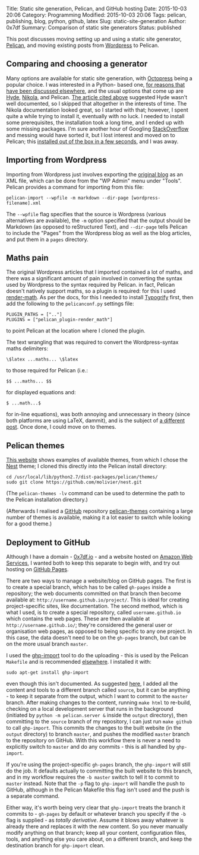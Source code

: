 Title: Static site generation, Pelican, and GitHub hosting
Date: 2015-10-03 20:06
Category: Programming
Modified: 2015-10-03 20:06
Tags: pelican, publishing, blog, python, github, latex
Slug: static-site-generation
Author: 0x7df
Summary: Comparison of static site generators
Status: published

[wordpress]: http://www.wordpress.com
[pelican]: http://blog.getpelican.com

This post discusses moving setting up and using a static site generator,
[Pelican][], and moving existing posts from [Wordpress][] to Pelican.

Comparing and choosing a generator
----------------------------------

[octopress]: http://octopress.org
[jakevdp]:https://jakevdp.github.io/blog/2013/05/07/migrating-from-octopress-to-pelican
[hyde]: http://hyde.github.io 
[nikola]: https://getnikola.com
[stackoverflow]: http://stackoverflow.com
[quickstart]: http://docs.getpelican.com/en/stable/quickstart.html

Many options are available for static site generation, with
[Octopress][] being a popular choice. I was interested in a Python-
based one, [for reasons that have been discussed elsewhere][jakevdp], and the
usual options that come up are [Hyde][], [Nikola][], and
Pelican. [The article cited above][jakevdp] suggested Hyde wasn't
well documented, so I skipped that altogether in the interests of time. The
Nikola documentation looked great, so I started with that; however, I spent
quite a while trying to install it, eventually with no luck. I needed to
install some prerequisites, the installation took a long time, and I ended up
with some missing packages. I'm sure another hour of Googling
[StackOverflow][] and messing would have sorted it, but I lost
interest and moved on to Pelican; this [installed out of the box in a few
seconds][quickstart], and I was away.

Importing from Wordpress
------------------------

[mywp]: http://0x7df.wordpress.com

Importing from Wordpress just involves exporting the [original blog][mywp] as
an XML file, which can be done from the "WP Admin" menu under "Tools". Pelican
provides a command for importing from this file:

    pelican-import --wpfile -m markdown --dir-page [wordpress-filename].xml

The `--wpfile` flag specifies that the source is Wordpress (various
alternatives are available), the `-m` option specified that the output should
be Markdown (as opposed to reStructured Text), and `--dir-page` tells Pelican
to include the "Pages" from the Wordpress blog as well as the blog articles,
and put them in a `pages` directory.

Maths pain
----------

[render-math]: https://github.com/barrysteyn/pelican_plugin-render_math
[typogrify]: https://github.com/mintchaos/typogrify
[grep-sed-regex]: ({filename}/content/grep-regex-and-sed-inline-replace-on-multiple-files.md)

The original Wordpress articles that I imported contained a lot of maths, and
there was a significant amount of pain involved in converting the syntax used
by Wordpress to the syntax required by Pelican. in fact, Pelican doesn't
natively support maths, so a plugin is required: for this I used
[render-math][]. As per the docs, for this I needed to install
[Typogrify][] first, then add the following to the `pelicanconf.py`
settings file:

    PLUGIN_PATHS = [".."]
    PLUGINS = ["pelican_plugin-render_math"]

to point Pelican at the location where I cloned the plugin.

The text wrangling that was required to convert the Wordpress-syntax maths
delimiters:

    \$latex ...maths... \$latex

to those required for Pelican (i.e.:

    $$ ...maths... $$

for displayed equations and:

    $ ...math...$
    
for in-line equations), was both annoying and unnecessary in theory (since
both platforms are using LaTeX, dammit), and is the subject of [a different
post]({filename}grep-regex-and-sed-inline-replace-on-multiple-files.md). Once
done, I could move on to themes.

Pelican themes
--------------

[nest]: https://github.com/molivier/nest
[github]: http://github.com
[pelican-themes]: https://github.com/getpelican/pelican-themes

[This website](http://pelicanthemes.com/) shows examples of available themes, from
which I chose the [Nest][] theme; I cloned this directly into the Pelican
install directory:

    cd /usr/local/lib/python2.7/dist-packages/pelican/themes/
    sudo git clone https://github.com/molivier/nest.git 

(The `pelican-themes -lv` command can be used to determine the path to the
Pelican installation directory.)

(Afterwards I realised a [GitHub][] repository [pelican-themes][] containing
a large number of themes is available, making it a lot easier to switch while
looking for a good theme.)

Deployment to GitHub
--------------------

[aws]: http://aws.amazon.com/
[ghp]: https://pages.github.com/
[ghp-import]: https://github.com/davisp/ghp-import/
[peliblog]: http://martinbrochhaus.com/pelican2.html
[blogcomm]: http://martinbrochhaus.com/pelican2.html#comment-1819417669

Although I have a domain - [0x7df.io](http://0x7df.io) - and a website hosted
on [Amazon Web Services][aws], I wanted both to keep this separate to begin
with, and try out hosting on [GitHub Pages][ghp].

There are two ways to manage a website/blog on GitHub pages. The first is to
create a special branch, which has to be called `gh-pages` inside a repository;
the web documents committed on that branch then become available at:
`http://username.github.io/project/`. This is ideal for creating
project-specific sites, like documentation. The second method, which is what I
used, is to create a special repository, called `username.github.io` which
contains the web pages. These are then available at
`http://username.github.io/`; they're considered the general user or
organisation web pages, as opposed to being specific to any one project. In
this case, the data doesn't need to be on the `gh-pages` branch, but can be on
the more usual branch `master`.

I used the [ghp-import][] tool to do the uploading - this is used by the
Pelican `Makefile` and is recommended [elsewhere][peliblog]. I installed it
with:

    sudo apt-get install ghp-import

even though this isn't documented. As suggested [here][blogcomm], I added all
the content and tools to a
different branch called `source`, but it can be anything - to keep it
separate from the output, which I want to commit to the `master` branch. After
making changes to the content, running `make html` to re-build, checking on a
local development server that runs in the background (initiated by `python -m
pelican.server &` inside the `output` directory), then committing to the
`source` branch of my repository, I can just run `make github` to call
`ghp-import`. This commits the changes to the built website (in the `output`
directory) to branch `master`, and pushes the modified `master` branch to the
repository on GitHub. With this workflow there is never a need to explicitly
switch to `master` and do any commits - this is all handled by `ghp-import`.

If you're using the project-specific `gh-pages` branch, the `ghp-import` will
still do the job. It defaults actually to committing the built website to this
branch, and in my workflow requires the `-b master` switch to tell it to commit
to `master` instead. Note that the `-p` flag to `ghp-import` will handle the
push to GitHub, although in the Pelican Makefile this flag isn't used and the
push is a separate command.

Either way, it's worth being very clear that `ghp-import` treats the branch it
commits to - `gh-pages` by default or whatever branch you specify if the `-b`
flag is supplied - as *totally derivative*. Assume it blows away whatever is
already there and replaces it with the new content. So you never manually
modify anything on that branch; keep all your content, configuration files,
tools, and anything else you care about, on a different branch, and keep the
destination branch for `ghp-import` clean.
